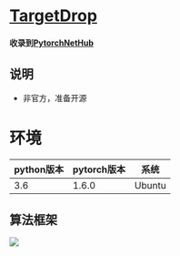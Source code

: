 # [TargetDrop](https://arxiv.org/abs/2010.10716)
#### 收录到[PytorchNetHub](https://github.com/bobo0810/PytorchNetHub)

## 说明
- 非官方，准备开源

# 环境

| python版本 | pytorch版本 | 系统   |
|------------|-------------|--------|
| 3.6        | 1.6.0       | Ubuntu |

## 算法框架
![](https://github.com/bobo0810/TargetDrop/blob/master/imgs/TargetDrop.png)